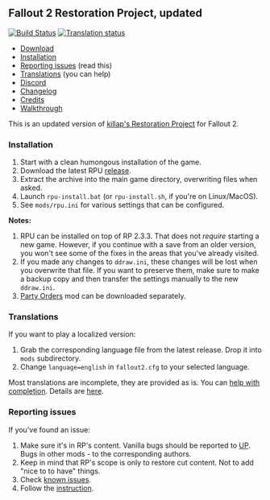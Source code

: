 ## Fallout 2 Restoration Project, updated

[![Build Status](https://travis-ci.org/BGforgeNet/Fallout2_Restoration_Project.svg?branch=master)](https://travis-ci.org/BGforgeNet/Fallout2_Restoration_Project)
[![Translation status](https://tra.bgforge.net/widgets/fallout/-/rp/svg-badge.svg)](https://tra.bgforge.net/projects/fallout/rp/)

* [Download](https://github.com/BGforgeNet/Fallout2_Restoration_Project/releases/latest)
* [Installation](#installation)
* [Reporting issues](#reporting-issues) (read this)
* [Translations](#translations) (you can help)
* [Discord](https://discord.gg/4Yqfggm)
* [Changelog](docs/changelog.md)
* [Credits](docs/credits.md)
* [Walkthrough](http://hem.bredband.net/darek1/f2rp_wt.htm)

This is an updated version of [killap's Restoration Project](http://killap.net/) for Fallout 2.

### Installation
1. Start with a clean humongous installation of the game.
1. Download the latest RPU [release](https://github.com/BGforgeNet/Fallout2_Restoration_Project/releases/latest).
1. Extract the archive into the main game directory, overwriting files when asked.
1. Launch `rpu-install.bat` (or `rpu-install.sh`, if you're on Linux/MacOS).
1. See `mods/rpu.ini` for various settings that can be configured.

**Notes:**
1. RPU can be installed on top of RP 2.3.3. That does not _require_ starting a new game. However, if you continue with a save from an older version, you won't see some of the fixes in the areas that you've already visited.
1. If you made any changes to `ddraw.ini`, these changes will be lost when you overwrite that file. If you want to preserve them, make sure to make a backup copy and then transfer the settings manually to the new `ddraw.ini`.
1. [Party Orders](https://github.com/BGforgeNet/fallout2-party-orders) mod can be downloaded separately.

### Translations
If you want to play a localized version:
1. Grab the corresponding language file from the latest release. Drop it into `mods` subdirectory.
1. Change `language=english` in `fallout2.cfg` to your selected language.

Most translations are incomplete, they are provided as is. You can [help with completion](https://tra.bgforge.net/projects/fallout/rp/). Details are [here](docs/translations.md).

### Reporting issues
If you've found an issue:

1. Make sure it's in RP's content. Vanilla bugs should be reported to [UP](https://github.com/BGforgeNet/Fallout2_Unofficial_Patch). Bugs in other mods - to the corresponding authors.
1. Keep in mind that RP's scope is only to restore cut content. Not to add "nice to to have" things.
1. Check [known issues](docs/known.md).
1. Follow the [instruction](https://github.com/BGforgeNet/Fallout2_Unofficial_Patch/blob/master/docs/reporting.md).
